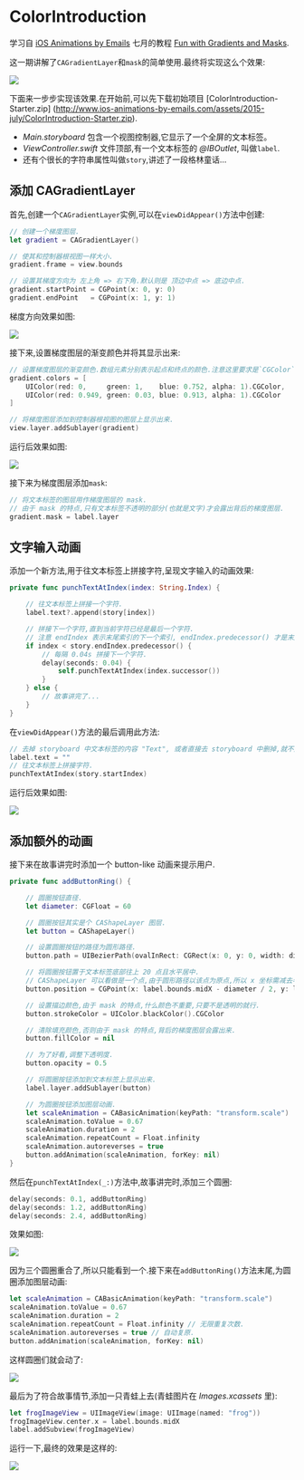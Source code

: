 # ColorIntroduction

学习自 [iOS Animations by Emails](http://www.ios-animations-by-emails.com/)
七月的教程 [Fun with Gradients and Masks](http://ios-animations-by-emails.com/posts/2015-july#tutorial).

这一期讲解了`CAGradientLayer`和`mask`的简单使用.最终将实现这么个效果:

![](https://github.com/949478479/ColorIntroduction/blob/image/final-preview.png)

下面来一步步实现该效果.在开始前,可以先下载初始项目
[ColorIntroduction-Starter.zip]
(http://www.ios-animations-by-emails.com/assets/2015-july/ColorIntroduction-Starter.zip).

- *Main.storyboard* 包含一个视图控制器,它显示了一个全屏的文本标签。 
- *ViewController.swift* 文件顶部,有一个文本标签的 *@IBOutlet*, 叫做`label`.
- 还有个很长的字符串属性叫做`story`,讲述了一段格林童话...

## 添加 CAGradientLayer

首先,创建一个`CAGradientLayer`实例,可以在`viewDidAppear()`方法中创建:

```swift
// 创建一个梯度图层.
let gradient = CAGradientLayer()

// 使其和控制器根视图一样大小.
gradient.frame = view.bounds

// 设置其梯度方向为 左上角 => 右下角.默认则是 顶边中点 => 底边中点.
gradient.startPoint = CGPoint(x: 0, y: 0)
gradient.endPoint   = CGPoint(x: 1, y: 1)
```

梯度方向效果如图:

![](https://github.com/949478479/ColorIntroduction/blob/image/gradient.png)

接下来,设置梯度图层的渐变颜色并将其显示出来:

```swift
// 设置梯度图层的渐变颜色.数组元素分别表示起点和终点的颜色.注意这里要求是`CGColor`.
gradient.colors = [
    UIColor(red: 0,     green: 1,    blue: 0.752, alpha: 1).CGColor,
    UIColor(red: 0.949, green: 0.03, blue: 0.913, alpha: 1).CGColor
]

// 将梯度图层添加到控制器根视图的图层上显示出来.
view.layer.addSublayer(gradient)
```

运行后效果如图:

![](https://github.com/949478479/ColorIntroduction/blob/image/sim-gradient.png)

接下来为梯度图层添加`mask`:

```swift
// 将文本标签的图层用作梯度图层的 mask. 
// 由于 mask 的特点,只有文本标签不透明的部分(也就是文字)才会露出背后的梯度图层.
gradient.mask = label.layer
```

## 文字输入动画

添加一个新方法,用于往文本标签上拼接字符,呈现文字输入的动画效果:

```swift
private func punchTextAtIndex(index: String.Index) {

    // 往文本标签上拼接一个字符.
    label.text?.append(story[index])

    // 拼接下一个字符,直到当前字符已经是最后一个字符.
    // 注意 endIndex 表示末尾索引的下一个索引, endIndex.predecessor() 才是末尾索引.
    if index < story.endIndex.predecessor() {
        // 每隔 0.04s 拼接下一个字符.
        delay(seconds: 0.04) {
            self.punchTextAtIndex(index.successor())
        }
    } else {
        // 故事讲完了...
    }
}
```

在`viewDidAppear()`方法的最后调用此方法:

```swift
// 去掉 storyboard 中文本标签的内容 "Text", 或者直接去 storyboard 中删掉,就不用写这句了.
label.text = ""
// 往文本标签上拼接字符.
punchTextAtIndex(story.startIndex)
```

运行后效果如图:

![](https://github.com/949478479/ColorIntroduction/blob/image/text-animated.gif)

## 添加额外的动画

接下来在故事讲完时添加一个 button-like 动画来提示用户.

```swift
private func addButtonRing() {

    // 圆圈按钮直径.
    let diameter: CGFloat = 60

    // 圆圈按钮其实是个 CAShapeLayer 图层.
    let button = CAShapeLayer()

    // 设置圆圈按钮的路径为圆形路径.
    button.path = UIBezierPath(ovalInRect: CGRect(x: 0, y: 0, width: diameter, height: diameter)).CGPath

    // 将圆圈按钮置于文本标签底部往上 20 点且水平居中.
    // CAShapeLayer 可以看做是一个点,由于圆形路径以该点为原点,所以 x 坐标需减去半径, y 坐标需减去直径方符合需求.
    button.position = CGPoint(x: label.bounds.midX - diameter / 2, y: label.bounds.maxY - diameter - 20)

    // 设置描边颜色,由于 mask 的特点,什么颜色不重要,只要不是透明的就行.
    button.strokeColor = UIColor.blackColor().CGColor

    // 清除填充颜色,否则由于 mask 的特点,背后的梯度图层会露出来.
    button.fillColor = nil

    // 为了好看,调整下透明度.
    button.opacity = 0.5

    // 将圆圈按钮添加到文本标签上显示出来.
    label.layer.addSublayer(button)

    // 为圆圈按钮添加图层动画.
    let scaleAnimation = CABasicAnimation(keyPath: "transform.scale")
    scaleAnimation.toValue = 0.67
    scaleAnimation.duration = 2
    scaleAnimation.repeatCount = Float.infinity
    scaleAnimation.autoreverses = true
    button.addAnimation(scaleAnimation, forKey: nil)
}
```

然后在`punchTextAtIndex(_:)`方法中,故事讲完时,添加三个圆圈:

```swift
delay(seconds: 0.1, addButtonRing)
delay(seconds: 1.2, addButtonRing)
delay(seconds: 2.4, addButtonRing)
```

效果如图:

![](https://github.com/949478479/ColorIntroduction/blob/image/rings-same-position.png)

因为三个圆圈重合了,所以只能看到一个.接下来在`addButtonRing()`方法末尾,为圆圈添加图层动画:

```swift
let scaleAnimation = CABasicAnimation(keyPath: "transform.scale")
scaleAnimation.toValue = 0.67
scaleAnimation.duration = 2
scaleAnimation.repeatCount = Float.infinity // 无限重复次数.
scaleAnimation.autoreverses = true // 自动复原.
button.addAnimation(scaleAnimation, forKey: nil)
```

这样圆圈们就会动了:

![](https://github.com/949478479/ColorIntroduction/blob/image/rings-animated.gif)

最后为了符合故事情节,添加一只青蛙上去(青蛙图片在 *Images.xcassets* 里):

```swift
let frogImageView = UIImageView(image: UIImage(named: "frog"))
frogImageView.center.x = label.bounds.midX
label.addSubview(frogImageView)
```

运行一下,最终的效果是这样的:

![](https://github.com/949478479/ColorIntroduction/blob/image/final-project.png)
